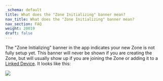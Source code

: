 ```yaml
---
_schema: default
title: What does the "Zone Initializing" banner mean?
nav_title: What does the "Zone Initializing" banner mean?
nav_section: FAQ
weight: 20019
draft: false
---
```

The "Zone Initializing" banner in the app indicates your new Zone is not fully setup yet.  This banner will never be shown if you are creating the Zone, but will usually show up if you are joining the Zone or adding it to a <a href="/docs/using/linked-devices/" target="_blank" rel="noopener">Linked Device</a>.  It looks like this:

![](/uploads/image-99.png)